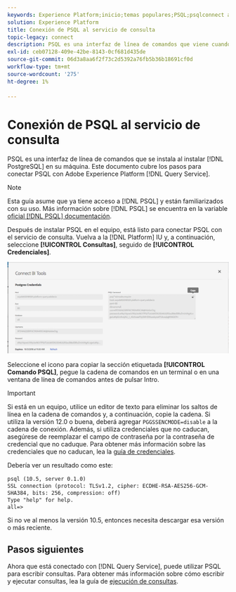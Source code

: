 ```yaml
---
keywords: Experience Platform;inicio;temas populares;PSQL;psqlconnect al servicio de consulta;servicio de consulta;servicio de consulta;
solution: Experience Platform
title: Conexión de PSQL al servicio de consulta
topic-legacy: connect
description: PSQL es una interfaz de línea de comandos que viene cuando instala PostgreSQL en su equipo. Puede instalarlo siguiendo estas instrucciones.
exl-id: ceb07128-409e-42be-8143-0cf681d435de
source-git-commit: 06d3a8aa6f2f73c2d5392a76fb5b36b18691cf0d
workflow-type: tm+mt
source-wordcount: '275'
ht-degree: 1%

---
```


# Conexión de PSQL al servicio de consulta

PSQL es una interfaz de línea de comandos que se instala al instalar [!DNL PostgreSQL] en su máquina. Este documento cubre los pasos para conectar PSQL con Adobe Experience Platform [!DNL Query Service].

>[!NOTE]
>
> Esta guía asume que ya tiene acceso a [!DNL PSQL] y están familiarizados con su uso. Más información sobre [!DNL PSQL] se encuentra en la variable [oficial [!DNL PSQL] documentación](https://www.postgresql.org/docs/current/app-psql.html).

Después de instalar PSQL en el equipo, está listo para conectar PSQL con el servicio de consulta. Vuelva a la [!DNL Platform] IU y, a continuación, seleccione **[!UICONTROL Consultas]**, seguido de **[!UICONTROL Credenciales]**.

![Imagen](../images/clients/psql/connect-bi.png)

Seleccione el icono para copiar la sección etiquetada **[!UICONTROL Comando PSQL]**, pegue la cadena de comandos en un terminal o en una ventana de línea de comandos antes de pulsar Intro.

>[!IMPORTANT]
>
>Si está en un equipo, utilice un editor de texto para eliminar los saltos de línea en la cadena de comandos y, a continuación, copie la cadena. Si utiliza la versión 12.0 o buena, deberá agregar `PGGSSENCMODE=disable` a la cadena de conexión. Además, si utiliza credenciales que no caducan, asegúrese de reemplazar el campo de contraseña por la contraseña de credencial que no caduque. Para obtener más información sobre las credenciales que no caducan, lea la [guía de credenciales](../ui/credentials.md).

Debería ver un resultado como este:

```shell
psql (10.5, server 0.1.0)
SSL connection (protocol: TLSv1.2, cipher: ECDHE-RSA-AES256-GCM-SHA384, bits: 256, compression: off)
Type "help" for help.
all=>
```

Si no ve al menos la versión 10.5, entonces necesita descargar esa versión o más reciente.

## Pasos siguientes

Ahora que está conectado con [!DNL Query Service], puede utilizar PSQL para escribir consultas. Para obtener más información sobre cómo escribir y ejecutar consultas, lea la guía de [ejecución de consultas](../best-practices/writing-queries.md).
